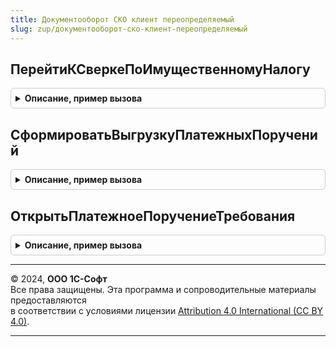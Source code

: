 ```yaml
---
title: Документооборот СКО клиент переопределяемый
slug: zup/документооборот-ско-клиент-переопределяемый
---
```



## ПерейтиКСверкеПоИмущественномуНалогу
<details style="margin: 1em 0; padding: 0.5em; border: 1px solid #ccc; border-radius: 6px;">

<summary style="font-weight: bold; cursor: pointer;">Описание, пример вызова</summary>

```bsl

// Обработчик команды перехода к сверке имущественного налога из входящего сообщения ФНС
//
// Параметры:
//  Форма     - ФормаКлиентскогоПриложения - форма, из которой выполняется открытие сверки
//  Сообщение - СправочникСсылка.ДокументыРеализацииПолномочийНалоговыхОрганов - входящее сообщение из ФНС
//              с расчетом имущественных налогов
//
Процедура ПерейтиКСверкеПоИмущественномуНалогу(Форма, Сообщение) Экспорт
```

Пример вызова
```bsl
ДокументооборотСКОКлиентПереопределяемый.ПерейтиКСверкеПоИмущественномуНалогу(Форма, Сообщение) 
```
</details>

## СформироватьВыгрузкуПлатежныхПоручений
<details style="margin: 1em 0; padding: 0.5em; border: 1px solid #ccc; border-radius: 6px;">

<summary style="font-weight: bold; cursor: pointer;">Описание, пример вызова</summary>

```bsl

// Переходит к форме выгрузки документов вида "Платежное поручение"
//
// Параметры:
//  Форма     - ФормаКлиентскогоПриложения - форма, из которой выполняется открытие сверки
//  МассивПлатежныхПоручений - Массив из Ссылка - ссылки на сформированные документы платежей в потребителе
//                           - Массив из Строка - навигационные ссылки на сформированные документы платежей в потребителе
//
Процедура СформироватьВыгрузкуПлатежныхПоручений(Форма, МассивПлатежныхПоручений) Экспорт
```

Пример вызова
```bsl
ДокументооборотСКОКлиентПереопределяемый.СформироватьВыгрузкуПлатежныхПоручений(Форма, МассивПлатежныхПоручений) 
```
</details>

## ОткрытьПлатежноеПоручениеТребования
<details style="margin: 1em 0; padding: 0.5em; border: 1px solid #ccc; border-radius: 6px;">

<summary style="font-weight: bold; cursor: pointer;">Описание, пример вызова</summary>

```bsl

// Открывает форму платежного поручения в конфигурации потребителя
//
// Параметры:
//  ПараметрыФормы           - Структура - параметры для открытия формы
//  Открыта                  - Булево - статус открытия формы, если не ИСТИНА, то открывается стандартная форма объекта
//
Процедура ОткрытьПлатежноеПоручениеТребования(ПараметрыФормы, Открыта) Экспорт
```

Пример вызова
```bsl
ДокументооборотСКОКлиентПереопределяемый.ОткрытьПлатежноеПоручениеТребования(ПараметрыФормы, Открыта) 
```
</details>

---

© 2024, **ООО 1С-Софт**  
Все права защищены. Эта программа и сопроводительные материалы предоставляются  
в соответствии с условиями лицензии [Attribution 4.0 International (CC BY 4.0)](https://creativecommons.org/licenses/by/4.0/legalcode).

---

